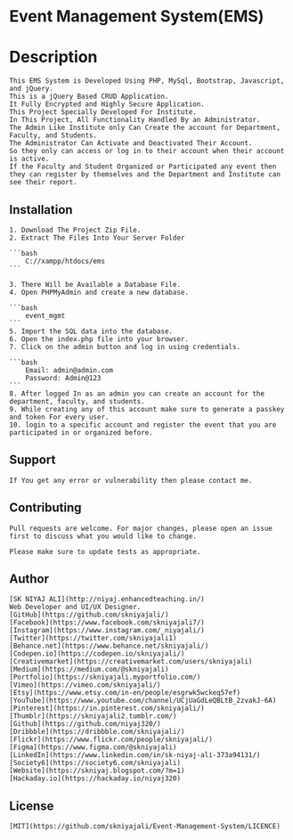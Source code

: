 # Event Management System(EMS)

# Description

    This EMS System is Developed Using PHP, MySql, Bootstrap, Javascript, and jQuery.
    This is a jQuery Based CRUD Application.
    It Fully Encrypted and Highly Secure Application.
    This Project Specially Developed For Institute.
    In This Project, All Functionality Handled By an Administrator.
    The Admin Like Institute only Can Create the account for Department, Faculty, and Students.
    The Administrator Can Activate and Deactivated Their Account.
    So they only can access or log in to their account when their account is active.
    If the Faculty and Student Organized or Participated any event then they can register by themselves and the Department and Institute can see their report.

## Installation

    1. Download The Project Zip File.
    2. Extract The Files Into Your Server Folder

    ```bash
        C://xampp/htdocs/ems
    ```

    3. There Will be Available a Database File.
    4. Open PHPMyAdmin and create a new database.

    ```bash
        event_mgmt
    ```
    5. Import the SQL data into the database.
    6. Open the index.php file into your browser.
    7. Click on the admin button and log in using credentials.

    ```bash
        Email: admin@admin.com
        Password: Admin@123
    ```
    8. After logged In as an admin you can create an account for the department, faculty, and students.
    9. While creating any of this account make sure to generate a passkey and token For every user.
    10. login to a specific account and register the event that you are participated in or organized before.
## Support
    If You get any error or vulnerability then please contact me. 
## Contributing
    Pull requests are welcome. For major changes, please open an issue first to discuss what you would like to change.

    Please make sure to update tests as appropriate.
## Author
    [SK NIYAJ ALI](http://niyaj.enhancedteaching.in/)
    Web Developer and UI/UX Designer.
    [GitHub](https://github.com/skniyajali/)
    [Facebook](https://www.facebook.com/skniyajali7/)
    [Instagram](https://www.instagram.com/_niyajali/)
    [Twitter](https://twitter.com/skniyajali1)
    [Behance.net](https://www.behance.net/skniyajali/)
    [Codepen.io](https://codepen.io/skniyajali/)
    [Creativemarket](https://creativemarket.com/users/skniyajali)
    [Medium](https://medium.com/@skniyajali)
    [Portfolio](https://skniyajali.myportfolio.com/)
    [Vimeo](https://vimeo.com/skniyajali/)
    [Etsy](https://www.etsy.com/in-en/people/esgrwk5wckeq57ef)
    [YouTube](https://www.youtube.com/channel/UCjUaGdLeQBLtB_2zvakJ-6A)
    [Pinterest](https://in.pinterest.com/skniyajali/)
    [Thumblr](https://skniyajali2.tumblr.com/)
    [Github](https://github.com/niyaj320/)
    [Dribbble](https://dribbble.com/skniyajali/)
    [Flickr](https://www.flickr.com/people/skniyajali/)
    [Figma](https://www.figma.com/@skniyajali)
    [LinkedIn](https://www.linkedin.com/in/sk-niyaj-ali-373a94131/)
    [Society6](https://society6.com/skniyajali)
    [Website](https://skniyaj.blogspot.com/?m=1)
    [Hackaday.io](https://hackaday.io/niyaj320)

## License
    [MIT](https://github.com/skniyajali/Event-Management-System/LICENCE)
